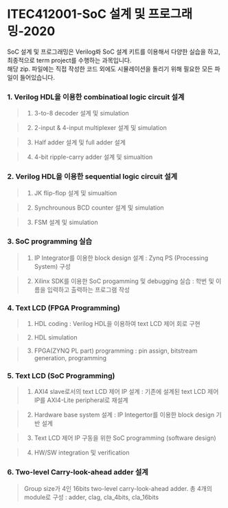 # ITEC412001-SoC 설계 및 프로그래밍-2020
SoC 설계 및 프로그래밍은 Verilog롸 SoC 설계 키트를 이용해서 다양한 실습을 하고, 최종적으로 term project를 수행하는 과목입니다.  
해당 zip. 파일에는 직접 작성한 코드 외에도 시뮬레이션을 돌리기 위해 필요한 모든 파일이 들어있습니다.


### 1. Verilog HDL을 이용한 combinatioal logic circuit 설계
> 1) 3-to-8 decoder 설계 및 simulation

> 2) 2-input & 4-input multiplexer 설계 및 simulation

> 3) Half adder 설계 및 full adder 설계

> 4) 4-bit ripple-carry adder 설계 및 simualtion


### 2. Verilog HDL을 이용한 sequential logic circuit 설계
> 1) JK flip-flop 설계 및 simualtion

> 2) Synchrounous BCD counter 설계 및 simulation

> 3) FSM 설계 및 simulation


### 3. SoC programming 실습
> 1) IP Integrator를 이용한 block design 설계 : Zynq PS (Processing System) 구성

> 2) Xilinx SDK를 이용한 SoC progamming 및 debugging 실습 : 학번 및 이름을 입력하고 출력하는 프로그램 작성


### 4. Text LCD (FPGA Programming)
> 1) HDL coding : Verilog HDL을 이용하여 text LCD 제어 회로 구현

> 2) HDL simulation

> 3) FPGA(ZYNQ PL part) programming : pin assign, bitstream generation, programming


### 5. Text LCD (SoC Programming)
> 1) AXI4 slave로서의 text LCD 제어 IP 설계 : 기존에 설계된 text LCD 제어 IP를 AXI4-Lite peripheral로 재설계

> 2) Hardware base system 설계 : IP Integertor를 이용한 block design 기반 설계

> 3) Text LCD 제어 IP 구동을 위한 SoC programming (software design)

> 4) HW/SW integration 및 verification




### 6. Two-level Carry-look-ahead adder 설계
> Group size가 4인 16bits two-level carry-look-ahead adder. 
총 4개의 module로 구성 : adder, clag, cla_4bits, cla_16bits





